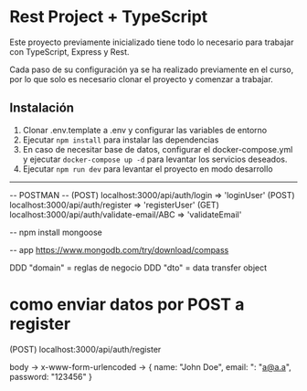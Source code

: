 # Rest Project + TypeScript

Este proyecto previamente inicializado tiene todo lo necesario para trabajar con TypeScript, Express y Rest.

Cada paso de su configuración ya se ha realizado previamente en el curso, por lo que solo es necesario clonar el proyecto y comenzar a trabajar.


## Instalación

1. Clonar .env.template a .env y configurar las variables de entorno
2. Ejecutar `npm install` para instalar las dependencias
3. En caso de necesitar base de datos, configurar el docker-compose.yml y ejecutar `docker-compose up -d` para levantar los servicios deseados.
4. Ejecutar `npm run dev` para levantar el proyecto en modo desarrollo

---------------
-- POSTMAN --
(POST) localhost:3000/api/auth/login    => 'loginUser'
(POST) localhost:3000/api/auth/register => 'registerUser'
(GET) localhost:3000/api/auth/validate-email/ABC => 'validateEmail'


-- 
npm install mongoose

-- app
https://www.mongodb.com/try/download/compass

DDD "domain" = reglas de negocio
DDD "dto" = data transfer object

# como enviar datos por POST a register

(POST) localhost:3000/api/auth/register

body -> x-www-form-urlencoded -> {
  name: "John Doe",
  email: ": "a@a.a",
  password: "123456"
}
